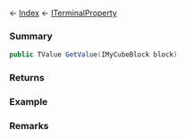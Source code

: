 ← [Index](Api-Index) ← [ITerminalProperty<TValue>](Sandbox.ModAPI.Interfaces.ITerminalProperty`1)

### Summary

```csharp
public TValue GetValue(IMyCubeBlock block)
```

### Returns

### Example

### Remarks

